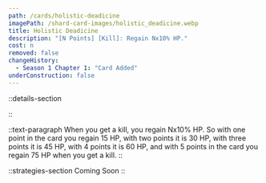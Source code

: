 ```yaml
---
path: /cards/holistic-deadicine
imagePath: /shard-card-images/holistic_deadicine.webp
title: Holistic Deadicine
description: "[N Points] [Kill]: Regain Nx10% HP."
cost: n
removed: false
changeHistory:
  - Season 1 Chapter 1: "Card Added"
underConstruction: false
---
```


::details-section

::

::text-paragraph
When you get a kill, you regain Nx10% HP. So with one point in the card you regain 15 HP, with two points it is 30 HP, with three points it is 45 HP, with 4 points it is 60 HP, and with 5 points in the card you regain 75 HP when you get a kill.
::

::strategies-section
Coming Soon
::
